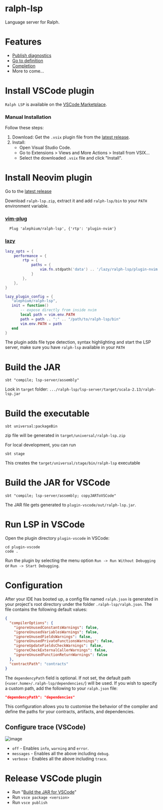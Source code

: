 # ralph-lsp

Language server for Ralph.

# Features

- [Publish diagnostics](https://microsoft.github.io/language-server-protocol/specifications/lsp/3.17/specification/#textDocument_publishDiagnostics)
- [Go to definition](https://microsoft.github.io/language-server-protocol/specifications/lsp/3.17/specification/#textDocument_definition)
- [Completion](https://microsoft.github.io/language-server-protocol/specifications/lsp/3.17/specification/#textDocument_completion)
- More to come...

# Install VSCode plugin

`Ralph LSP` is available on the [VSCode Marketplace](https://marketplace.visualstudio.com/items?itemName=alephium.ralph-lsp).

### Manual Installation

Follow these steps:

1. Download: Get the `.vsix` plugin file from the [latest release](https://github.com/alephium/ralph-lsp/releases/latest).
2. Install:
    - Open Visual Studio Code.
    - Go to Extensions > Views and More Actions > Install from VSIX...
    - Select the downloaded `.vsix` file and click "Install".

# Install Neovim plugin

Go to the [latest release](https://github.com/alephium/ralph-lsp/releases/latest)

Download `ralph-lsp.zip`, extract it and add `ralph-lsp/bin` to your `PATH` environment variable.

### [vim-plug](https://github.com/junegunn/vim-plug)

```vim
  Plug 'alephium/ralph-lsp', {'rtp': 'plugin-nvim'}
```

### [lazy](https://github.com/folke/lazy.nvim)

```lua
lazy_opts = {
    performance = {
        rtp = {
            paths = {
                vim.fn.stdpath('data') .. '/lazy/ralph-lsp/plugin-nvim'
            }
        },
    },
}

lazy_plugin_config = {
   "alephium/ralph-lsp",
   init = function()
       -- expose directly from inside nvim
       local path = vim.env.PATH
       path = path .. ":" .. "/path/to/ralph-lsp/bin"
       vim.env.PATH = path
   end
}
```

The plugin adds file type detection, syntax highlighting and start the LSP server, make sure you have `ralph-lsp` available in your `PATH`

# Build the JAR

```shell
sbt "compile; lsp-server/assembly"
```

Look in `target` folder: `.../ralph-lsp/lsp-server/target/scala-2.13/ralph-lsp.jar`

# Build the executable

```shell
sbt universal:packageBin
```
zip file will be generated in `target/universal/ralph-lsp.zip`

For local development, you can run
```shell
sbt stage
```

This creates the `target/universal/stage/bin/ralph-lsp` executable

# Build the JAR for VSCode

```shell
sbt "compile; lsp-server/assembly; copyJARToVSCode"
```

The JAR file gets generated to `plugin-vscode/out/ralph-lsp.jar`.

# Run LSP in VSCode

Open the plugin directory `plugin-vscode` in VSCode:

```shell
cd plugin-vscode
code .
```

Run the plugin by selecting the menu option `Run -> Run Without Debugging` or `Run -> Start Debugging`.

# Configuration

After your IDE has booted up, a config file named `ralph.json` is generated in your project's root
directory under the folder `.ralph-lsp/ralph.json`. The file contains the following default values:

```json
{
  "compilerOptions": {
    "ignoreUnusedConstantsWarnings": false,
    "ignoreUnusedVariablesWarnings": false,
    "ignoreUnusedFieldsWarnings": false,
    "ignoreUnusedPrivateFunctionsWarnings": false,
    "ignoreUpdateFieldsCheckWarnings": false,
    "ignoreCheckExternalCallerWarnings": false,
    "ignoreUnusedFunctionReturnWarnings": false
  },
  "contractPath": "contracts"
}
```

The `dependencyPath` field is optional. If not set, the default path (`<user.home>/.ralph-lsp/dependencies/`) will be
used. If you wish to specify a custom path, add the following to your `ralph.json` file:

```json
"dependencyPath": "dependencies"
```

This configuration allows you to customise the behavior of the compiler and define the paths for
your contracts, artifacts, and dependencies.

## Configure trace (VSCode)

![image](https://github.com/alephium/ralph-lsp/assets/1773953/ac537faf-492f-468a-ab88-a39323e6e821)

- `off` - Enables `info`, `warning` and `error`.
- `messages` - Enables all the above including `debug`.
- `verbose` - Enables all the above including `trace`.

# Release VSCode plugin

- Run "[Build the JAR for VSCode](#build-the-jar-for-vscode)"
- Run `vsce package <version>`
- Run `vsce publish`
